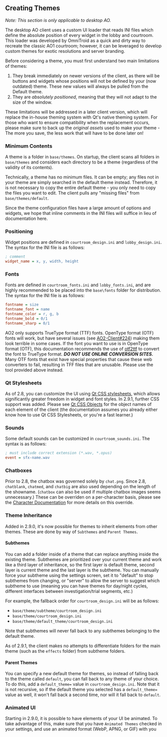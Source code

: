 ## Creating Themes

*Note: This section is only applicable to desktop AO.*

The desktop AO client uses a custom UI loader that reads INI files which define the absolute position of every widget in the lobby and courtroom. This loader was developed by OmniTroid as a quick and dirty way to recreate the classic AO1 courtroom; however, it can be leveraged to develop custom themes for exotic resolutions and server branding.

Before considering a theme, you must first understand two main limitations of themes:

1. They break immediately on newer versions of the client, as there will be buttons and widgets whose positions will not be defined by your (now outdated) theme. These new values will always be pulled from the Default theme.
2. They are *absolutely positioned*, meaning that they will not adapt to the size of the window.

These limitations will be addressed in a later client version, which will replace the in-house theming system with Qt's native theming system. For those who want to ensure compatibility when the replacement occurs, please make sure to back up the *original assets* used to make your theme - The more you save, the less work that will have to be done later on!

### Minimum Contents

A theme is a folder in `base/themes`. On startup, the client scans all folders in `base/themes` and considers each directory to be a theme (regardless of the validity of its contents).

Technically, a theme has no minimum files. It can be empty; any files not in your theme are simply searched in the default theme instead. Therefore, it is not necessary to copy the entire default theme - you only need to copy the files you want to edit. The client pulls any "missing files"  from `base/themes/default`.

Since the theme configuration files have a large amount of options and widgets, we hope that inline comments in the INI files will suffice in lieu of documentation here.

### Positioning

Widget positions are defined in `courtroom_design.ini` and `lobby_design.ini`. The syntax for the INI file is as follows:

```ini
; comment
widget_name = x, y, width, height
```

### Fonts

Fonts are defined in `courtroom_fonts.ini` and `lobby_fonts.ini`, and are highly recommended to be placed into the `base\fonts` folder for distribution. The syntax for the INI file is as follows:

```ini
fontname = size
fontname_font = name
fontname_color = r, g, b
fontname_bold = 0/1
fontname_sharp = 0/1
```

AO2 only supports TrueType format (TTF) fonts. OpenType format (OTF) fonts will work, but have several issues (see [AO2-Client#224](https://github.com/AttorneyOnline/AO2-Client/issues/224)) making them look terrible in some cases. If the font you want to use is in OpenType format (OTF), this documentation recommends the use of [otf2ttf](https://pypi.org/project/otf2ttf/) to convert the font to TrueType format. 
***DO NOT USE ONLINE CONVERSION SITES.*** Many OTF fonts that exist have special properties that cause these web converters to fail, resulting in TFF files that are unusable. Please use the tool provided above instead.

### Qt Stylesheets

As of 2.8, you can customize the UI using [Qt CSS stylesheets](https://doc.qt.io/Qt-5/stylesheet-syntax.html), which allows significantly greater freedom in widget and font styles. In 2.9.1, further CSS support was added. Please see [Qt CSS Objects](https://github.com/Crystal2002/docs/blob/master/AO%20Documentation/docs/authoring/theme%20documentation/Qt%20CSS%20Objects.md) for the object names of each element of the client (the documentation assumes you already either know how to use Qt CSS Stylesheets, or you're a fast learner.)

### Sounds

Some default sounds can be customized in `courtroom_sounds.ini`. The syntax is as follows:

```ini
; must include correct extension (*.wav, *.opus)
event = sfx-name.wav
```

### Chatboxes

Prior to 2.8, the chatbox was governed solely by `chat.png`. Since 2.8, `chatblank`, `chatmed`, and `chatbig` are also used depending on the length of the showname. (`chatbox` can also be used if multiple chatbox images seems unnecessary.) These can be overriden on a per-character basis, please see the [Character Documentation](https://github.com/Crystal2002/docs/blob/master/AO%20Documentation/docs/authoring/characters.md) for more details on this override.

### Theme Inheritance

Added in 2.9.0, it's now possible for themes to inherit elements from other themes. These are done by way of `Subthemes` and `Parent Themes`.

#### Subthemes

You can add a folder inside of a theme that can replace anything inside the existing theme. Subthemes are prioritized over your current theme and work like a third layer of inheritance, so the first layer is default theme, second layer is current theme and the last layer is the subtheme. You can manually force your subtheme using the settings screen, set it to "default" to stop subthemes from changing, or "server" to allow the server to suggest which subtheme to use (meaning you can have themes for day/night cycles, different interfaces between investigation/trial segments, etc.)

For example, the fallback order for  `courtroom_design.ini`  will be as follows:

-   `base/theme/subtheme/courtroom_design.ini`
-   `base/theme/courtroom_design.ini`
-   `base/theme/default_theme/courtroom_design.ini`

Note that subthemes will never fall back to any subthemes belonging to the default theme.

As of 2.9.1, the client makes no attempts to differentiate folders for the main theme (such as the `effects` folder) from subtheme folders.

#### Parent Themes
You can specify a new default theme for themes, so instead of falling back to the theme called `default`, you can fall back to any theme of your choice. To do this, add a `default_theme=` value in `courtroom_design.ini`. Note that it is not recursive, so if the default theme you selected has a `default_theme=` value as well, it won't fall back a second time, nor will it fall back to `default`.

### Animated UI
Starting in 2.9.0, it is possible to have elements of your UI be animated. To take advantage of this, make sure that you have `Animated Themes` checked in your settings, and use an animated format (WebP, APNG, or GIF) with you
<!--stackedit_data:
eyJoaXN0b3J5IjpbLTE4MDE3MzExNzAsLTEzNTMzMzY5MjMsLT
c0MjgwNTE4MSwtMTc2NTYxNzkwOCwxNzQ0MzEwODM1XX0=
-->